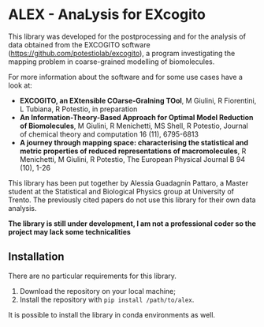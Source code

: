 # ALEX - AnaLysis for EXcogito

This library was developed for the postprocessing and for the analysis of data obtained from the EXCOGITO software (https://github.com/potestiolab/excogito), a program investigating the mapping problem in coarse-grained modelling of biomolecules.

For more information about the software and for some use cases have a look at:
* **EXCOGITO, an EXtensible COarse-GraIning TOol**, M Giulini, R Fiorentini, L Tubiana, R Potestio, in preparation
* **An Information-Theory-Based Approach for Optimal Model Reduction of Biomolecules**, M Giulini, R Menichetti, MS Shell, R Potestio, Journal of chemical theory and computation 16 (11), 6795-6813
* **A journey through mapping space: characterising the statistical and metric properties of reduced representations of macromolecules**, R Menichetti, M Giulini, R Potestio, The European Physical Journal B 94 (10), 1-26

This library has been put together by Alessia Guadagnin Pattaro, a Master student at the Statistical and Biological Physics group at University of Trento. The previously cited papers do not use this library for their own data analysis.

**The library is still under development, I am not a professional coder so the project may lack some technicalities**

## Installation

There are no particular requirements for this library.
1. Download the repository on your local machine;
2. Install the repository with `pip install /path/to/alex`.

It is possible to install the library in conda environments as well.

